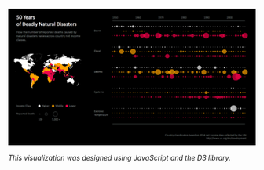 ![Alt text](Visualization.png?raw=true "Title")

*This visualization was designed using JavaScript and the D3 library.*


